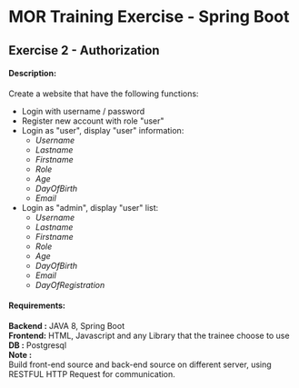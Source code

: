 # MOR Training Exercise - Spring Boot
## Exercise 2 - Authorization
#### Description:
Create a website that have the following functions:  
+ Login with username / password  
+ Register new account with role "user"  
+ Login as "user", display "user" information:
    - *Username*
    - *Lastname*
    - *Firstname*
    - *Role*
    - *Age*
    - *DayOfBirth*
    - *Email*
+ Login as "admin", display "user" list:
    - *Username*
    - *Lastname*
    - *Firstname*
    - *Role*
    - *Age*
    - *DayOfBirth*
    - *Email*
    - *DayOfRegistration*  
    
#### Requirements:
**Backend :** JAVA 8, Spring Boot  
**Frontend:** HTML, Javascript and any Library that the trainee choose to use  
**DB      :** Postgresql  
**Note :**  
Build front-end source and back-end source on different server, using RESTFUL HTTP Request for communication.
